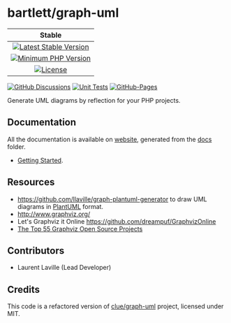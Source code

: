<!-- markdownlint-disable MD013 -->
# bartlett/graph-uml

| Stable |
|:------:|
| [![Latest Stable Version](https://img.shields.io/packagist/v/bartlett/graph-uml)](https://packagist.org/packages/bartlett/graph-uml) |
| [![Minimum PHP Version](https://img.shields.io/packagist/php-v/bartlett/graph-uml/dev-master)](https://php.net/) |
| [![License](https://img.shields.io/github/license/llaville/graph-uml)](https://github.com/llaville/graph-uml/blob/master/LICENSE) |

[![GitHub Discussions](https://img.shields.io/github/discussions/llaville/graph-uml)](https://github.com/llaville/graph-uml/discussions)
[![Unit Tests](https://github.com/llaville/graph-uml/actions/workflows/unit-tests.yaml/badge.svg)](https://github.com/llaville/graph-uml/actions/workflows/unit-tests.yaml)
[![GitHub-Pages](https://github.com/llaville/graph-uml/actions/workflows/gh-pages.yml/badge.svg)](https://github.com/llaville/graph-uml/actions/workflows/gh-pages.yml)

Generate UML diagrams by reflection for your PHP projects.

## Documentation

All the documentation is available on [website](https://llaville.github.io/graph-uml),
generated from the [docs](https://github.com/llaville/graph-uml/tree/master/docs) folder.

* [Getting Started](docs/getting-started.md).

## Resources

* <https://github.com/llaville/graph-plantuml-generator> to draw UML diagrams in [PlantUML](https://plantuml.com/) format.
* <http://www.graphviz.org/>
* Let's Graphviz it Online <https://github.com/dreampuf/GraphvizOnline>
* [The Top 55 Graphviz Open Source Projects](https://awesomeopensource.com/projects/graphviz)

## Contributors

* Laurent Laville (Lead Developer)

## Credits

This code is a refactored version of [clue/graph-uml](https://github.com/clue/graph-uml) project, licensed under MIT.

